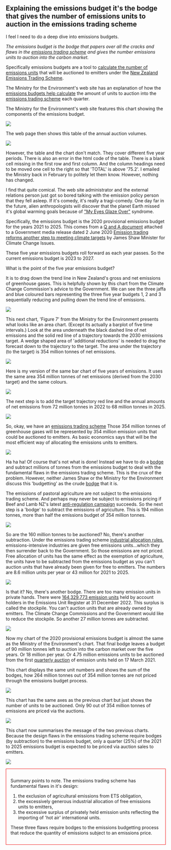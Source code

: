 ## Explaining the emissions budget it's the bodge that gives the number of emissions units to auction in the emissions trading scheme

I feel I need to do a deep dive into emissions budgets.

<i>The emissions budget is the bodge that papers over all the cracks and flaws in the [emissions trading scheme](https://genless.govt.nz/climate-change/the-emissions-trading-scheme-explained/) and gives  the number emissions units to auction into the carbon market.</i>

Specifically emissions budgets are a tool to [calculate the number of emissions units](https://environment.govt.nz/what-government-is-doing/areas-of-work/climate-change/ets/nz-ets-market/setting-unit-limits-in-the-nz-ets/#calculating-nzus-available-at-nz-ets-auctions) that will be auctioned to emitters under the [New Zealand Emissions Trading Scheme](https://environment.govt.nz/what-government-is-doing/areas-of-work/climate-change/ets/).

The Ministry for the Environment's web site has an explanation of how the [emissions budgets help calculate](https://environment.govt.nz/what-government-is-doing/areas-of-work/climate-change/ets/nz-ets-market/setting-unit-limits-in-the-nz-ets/#the-number-of-nzus-available-for-auction-over-2021-2027) the amount of units to auction into the [emissions trading scheme](https://genless.govt.nz/climate-change/the-emissions-trading-scheme-explained/) each quarter.

The Ministry for the Environment's web site features this chart showing the components of the emissions budget.</p>

![](ETS-graph-2_0__FocusFillMaxWyIwLjAwIiwiMC4wMCIsNzk1LDQyOF0.jpg)

The web page then shows this table of the annual auction volumes.

![](figure2-table-mismatchScreenshot_2023-03-10_16-53-51.png)

However, the table and the chart don't match. They cover different five year periods. There is also an error in the html code of the table. There is a blank cell missing in the first row and first column. And the column headings need to be moved one cell to the right so that 'TOTAL' is above '75.2'. I emailed the Ministry back in February to politely let them know. However, nothing has changed.

I find that quite comical. The web site administrator and the external relations person just got so bored talking with the emission policy person that they fell asleep. If it's comedy, it's really a tragi-comedy. One day far in the future, alien anthropologists will discover that the planet Earth missed it's global warming goals because of ["My Eyes Glaze Over"](https://en.wiktionary.org/wiki/mego) syndrome.

Specifically, the emissions budget is the 2020 provisional emissions budget for the years 2021 to 2025. This comes from a [Q and A document](https://www.beehive.govt.nz/sites/default/files/2020-06/NZETS%20Q%26A.pdf) attached to a Government media release dated 2 June 2020 [Emission trading reforms another step to meeting climate targets](https://www.beehive.govt.nz/release/emission-trading-reforms-another-step-meeting-climate-targets) by James Shaw Minister for Climate Change Issues.

These five year emissions budgets roll forward as each year passes. So the current emissions budget is 2023 to 2027.

What is the point of the five year emissions budget?

It is to drag down the trend line in New Zealand's gross and net emissions of greenhouse gases. This is helpfully shown by this chart from the Climate Change Commission's advice to the Government. We can see the three jaffa and blue coloured bars representing the three five year budgets 1, 2 and 3 sequentially reducing and pulling down the trend line of emissions.

![](CCC-fig5d.png)

This next chart, 'Figure 7' from the Ministry for the Environment presents what looks like an area chart. (Except its actually a barplot of five time intervals.) Look at the area underneath the black dashed line of net emissions and the solid red line of a trajectory towards the 2030 emissions target. A wedge shaped area of 'additional reductions' is needed to drag the forecast down to the trajectory to the target. The area under the trajectory (to the target) is 354 million tonnes of net emissions.

![](Fig-7-peb.png)

Here is my version of the same bar chart of five years of emissions. It uses the same area 354 million tonnes of net emissions (derived from the 2030 target) and the same colours.

![](Emissions-budget1-720by540.svg)

The next step is to add the target trajectory red line and the annual amounts of net emissions from 72 million tonnes in 2022 to 68 million tonnes in 2025.

![](Emissions-budget2-720by540.svg)

So, okay, we have an [emissions trading scheme](https://www.climatecommission.govt.nz/our-work/advice-to-government-topic/nz-ets/about-the-nz-emissions-trading-scheme/what-is-the-nz-ets/) Those 354 million tonnes of greenhouse gases will be represented by 354 million emission units that could be auctioned to emitters. As basic economics says that will be the most efficient way of allocating the emissions units to emitters.

![](Emissions-budget3-720by540.svg)

Ha ha ha! Of course that's not what is done! Instead we have to do a [bodge](https://www.urbandictionary.com/define.php?term=bodge) and subtract millions of tonnes from the emissions budget to deal with the fundamental flaws in the emissions trading scheme. This is the crux of the problem. However, neither James Shaw or the Ministry for the Environment discuss this 'budgetting' as the crude [bodge](https://www.urbandictionary.com/define.php?term=bodge) that it is.

The emissions of pastoral agriculture are not subject to the emissions trading scheme. And perhaps may never be subject to emissions pricing if Beef and Lamb NZ's latest [anti-regulation campaign](https://www.stuff.co.nz/business/farming/opinion/131502555/farmers-are-under-pressure-and-all-new-zealanders-should-be-concerned) succeeds. So the next step is a 'bodge' to subtract the emissions of agriculture. This is 194 million tonnes, more than half the emissions budget of 354 million tonnes.

![](Emissions-budget4-720by540.svg)

So are the 160 million tonnes to be auctioned? No, there's another subtraction. Under the emissions trading scheme [industrial allocation rules](https://www.epa.govt.nz/industry-areas/emissions-trading-scheme/industrial-allocations/), emissions-intensive industries are given free emissions units...which they then surrender back to the Government. So those emissions are not priced. Free allocation of units has the same effect as the exemption of agriculture, the units have to be subtracted from the emissions budget as you can't auction units that have already been given for free to emitters. The numbers are 8.6 million units per year or 43 million for 2021 to 2025.

![](Emissions-budget5-720by540.svg)

Is that it? No, there's another bodge. There are too many emission units in private hands. There were [164,329,773 emission units](https://www.epa.govt.nz/industry-areas/emissions-trading-scheme/market-information/privately-held-units/) held by account holders in the Emissions Unit Register at 31 December 2022. This surplus is called the stockpile. You can't auction units that are already owned by emitters. The Climate Change Commissions and the Government would like to reduce the stockpile. So another 27 million tonnes are subtracted.

![](Emissions-budget6-720by540.svg)

Now my chart of the 2020 provisional emissions budget is almost the same as the Ministry of the Environment's chart. That final bodge leaves a budget of 90 million tonnes left to auction into the carbon market over the five years. Or 18 million per year. Or 4.75 million emissions units to be auctioned from the first [quarterly auction](https://www.etsauctions.govt.nz/public/auction_noticeboard/12) of emission units held on 17 March 2021.

This chart displays the same unit numbers and shows the sum of the bodges, how 264 million tonnes out of 354 million tonnes are not priced through the emissions budget process.

![](Emissions-budget7-720by540.svg)

This chart has the same axes as the previous chart but just shows the number of units to be auctioned. Only 90 out of 354 million tonnes of emissions are priced via the auctions.

![](Emissions-budget8-720by540.svg)

This chart now summarises the message of the two previous charts. Because the design flaws in the emissions trading scheme require bodges (by subtraction) to the emissions budget, only a quarter (25%) of the 2021 to 2025 emissions budget is expected to be priced via auction sales to emitters.

![](Emissions-budget9-720by540.svg)

<div style="border-width:1px; border-style:solid; border-color:#F00000; padding: 1em;">

Summary points to note. The emissions trading scheme has fundamental flaws in it's design:

<ol>
  <li>the exclusion of agricultural emissions from ETS obligation,</li>
  <li>the excessively generous industrial allocation of free emissions units to emitters,</li>
  <li>the excessive surplus of privately held emission units reflecting the importing of 'hot air' international units.</li></ol>

These three flaws require bodges to the emissions budgetting process that reduce the quantity of emissions subject to an emissions price.
</div>

